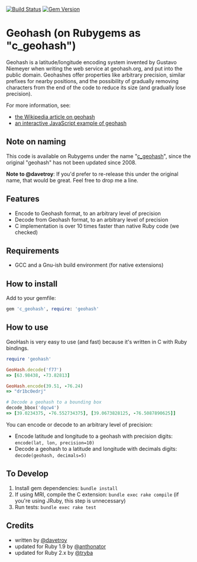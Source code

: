 [![Build Status](https://travis-ci.org/mapzen/geohash.svg?branch=master)](https://travis-ci.org/mapzen/geohash)
[![Gem Version](https://badge.fury.io/rb/c_geohash.svg)](http://badge.fury.io/rb/c_geohash)

# Geohash (on Rubygems as "c_geohash")

Geohash is a latitude/longitude encoding system invented by Gustavo Niemeyer when writing the web service at geohash.org, and put into the public domain. Geohashes offer properties like arbitrary precision, similar prefixes for nearby positions, and the possibility of gradually removing characters from the end of the code to reduce its size (and gradually lose precision).

For more information, see:
* [the Wikipedia article on geohash](http://en.wikipedia.org/wiki/Geohash)
* [an interactive JavaScript example of geohash](http://www.movable-type.co.uk/scripts/geohash.html)

## Note on naming
This code is available on Rubygems under the name "[c_geohash](https://rubygems.org/gems/c_geohash)", since the original "geohash" has not been updated since 2008.

**Note to @davetroy**: If you'd prefer to re-release this under the original name, that would be great. Feel free to drop me a line.

## Features

* Encode to Geohash format, to an arbitrary level of precision
* Decode from Geohash format, to an arbitrary level of precision
* C implementation is over 10 times faster than native Ruby code (we checked)

## Requirements

* GCC and a Gnu-ish build environment (for native extensions)

## How to install

Add to your gemfile:
````ruby
gem 'c_geohash', require: 'geohash'
````

## How to use

GeoHash is very easy to use (and fast) because it's written in C with Ruby bindings.

  ````ruby
  require 'geohash'

  GeoHash.decode('f77')
  => [63.98438, -73.82813]

  GeoHash.encode(39.51, -76.24)
  => "dr1bc0edrj"

  # Decode a geohash to a bounding box
  decode_bbox('dqcw4')
  => [39.0234375, -76.552734375], [39.0673828125, -76.5087890625]]
  ````

You can encode or decode to an arbitrary level of precision:
* Encode latitude and longitude to a geohash with precision digits: `encode(lat, lon, precision=10)`
* Decode a geohash to a latitude and longitude with decimals digits: `decode(geohash, decimals=5)`

## To Develop

1) Install gem dependencies: `bundle install`
2) If using MRI, compile the C extension: `bundle exec rake compile` (if you're using JRuby, this step is unnecessary)
3) Run tests: `bundle exec rake test`

## Credits
* written by [@davetroy](https://github.com/davetroy)
* updated for Ruby 1.9 by [@anthonator](https://github.com/anthonator)
* updated for Ruby 2.x by [@tryba](https://github.com/tryba)
